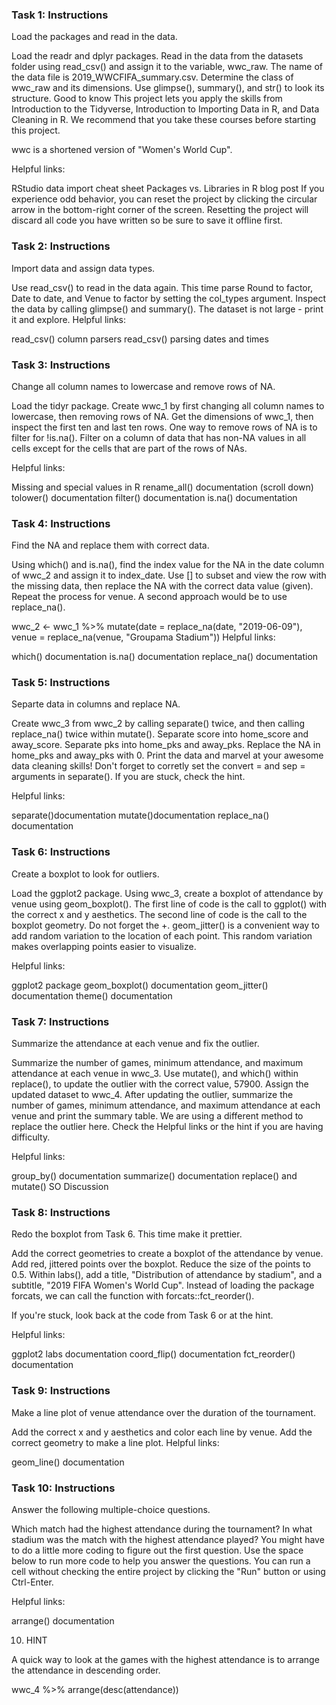 ### Task 1: Instructions
Load the packages and read in the data.

Load the readr and dplyr packages.
Read in the data from the datasets folder using read_csv() and assign it to the variable, wwc_raw. The name of the data file is 2019_WWCFIFA_summary.csv.
Determine the class of wwc_raw and its dimensions. Use glimpse(), summary(), and str() to look its structure.
Good to know
This project lets you apply the skills from Introduction to the Tidyverse, Introduction to Importing Data in R, and Data Cleaning in R. We recommend that you take these courses before starting this project.

wwc is a shortened version of "Women's World Cup".

Helpful links:

RStudio data import cheat sheet
Packages vs. Libraries in R blog post
If you experience odd behavior, you can reset the project by clicking the circular arrow in the bottom-right corner of the screen. Resetting the project will discard all code you have written so be sure to save it offline first.

### Task 2: Instructions
Import data and assign data types.

Use read_csv() to read in the data again. This time parse Round to factor, Date to date, and Venue to factor by setting the col_types argument.
Inspect the data by calling glimpse() and summary().
The dataset is not large - print it and explore.
Helpful links:

read_csv() column parsers
read_csv() parsing dates and times

### Task 3: Instructions
Change all column names to lowercase and remove rows of NA.

Load the tidyr package.
Create wwc_1 by first changing all column names to lowercase, then removing rows of NA.
Get the dimensions of wwc_1, then inspect the first ten and last ten rows.
One way to remove rows of NA is to filter for !is.na(). Filter on a column of data that has non-NA values in all cells except for the cells that are part of the rows of NAs.

Helpful links:

Missing and special values in R
rename_all() documentation (scroll down)
tolower() documentation
filter() documentation
is.na() documentation

### Task 4: Instructions
Find the NA and replace them with correct data.

Using which() and is.na(), find the index value for the NA in the date column of wwc_2 and assign it to index_date. Use [] to subset and view the row with the missing data, then replace the NA with the correct data value (given).
Repeat the process for venue.
A second approach would be to use replace_na().

wwc_2 <-  wwc_1 %>% 
  mutate(date = replace_na(date, "2019-06-09"),
         venue = replace_na(venue, "Groupama Stadium"))
Helpful links:

which() documentation
is.na() documentation
replace_na() documentation

### Task 5: Instructions
Separte data in columns and replace NA.

Create wwc_3 from wwc_2 by calling separate() twice, and then calling replace_na() twice within mutate(). Separate score into home_score and away_score. Separate pks into home_pks and away_pks. Replace the NA in home_pks and away_pks with 0.
Print the data and marvel at your awesome data cleaning skills!
Don't forget to corretly set the convert = and sep = arguments in separate(). If you are stuck, check the hint.

Helpful links:

separate()documentation
mutate()documentation
replace_na() documentation

### Task 6: Instructions
Create a boxplot to look for outliers.

Load the ggplot2 package.
Using wwc_3, create a boxplot of attendance by venue using geom_boxplot(). The first line of code is the call to ggplot() with the correct x and y aesthetics. The second line of code is the call to the boxplot geometry. Do not forget the +.
geom_jitter() is a convenient way to add random variation to the location of each point. This random variation makes overlapping points easier to visualize.

Helpful links:

ggplot2 package
geom_boxplot() documentation
geom_jitter() documentation
theme() documentation

### Task 7: Instructions
Summarize the attendance at each venue and fix the outlier.

Summarize the number of games, minimum attendance, and maximum attendance at each venue in wwc_3.
Use mutate(), and which() within replace(), to update the outlier with the correct value, 57900. Assign the updated dataset to wwc_4.
After updating the outlier, summarize the number of games, minimum attendance, and maximum attendance at each venue and print the summary table.
We are using a different method to replace the outlier here. Check the Helpful links or the hint if you are having difficulty.

Helpful links:

group_by() documentation
summarize() documentation
replace() and mutate() SO Discussion


### Task 8: Instructions
Redo the boxplot from Task 6. This time make it prettier.

Add the correct geometries to create a boxplot of the attendance by venue. Add red, jittered points over the boxplot. Reduce the size of the points to 0.5.
Within labs(), add a title, "Distribution of attendance by stadium", and a subtitle, "2019 FIFA Women's World Cup".
Instead of loading the package forcats, we can call the function with forcats::fct_reorder().

If you're stuck, look back at the code from Task 6 or at the hint.

Helpful links:

ggplot2 labs documentation
coord_flip() documentation
fct_reorder() documentation


### Task 9: Instructions
Make a line plot of venue attendance over the duration of the tournament.

Add the correct x and y aesthetics and color each line by venue.
Add the correct geometry to make a line plot.
Helpful links:

geom_line() documentation


### Task 10: Instructions
Answer the following multiple-choice questions.

Which match had the highest attendance during the tournament?
In what stadium was the match with the highest attendance played?
You might have to do a little more coding to figure out the first question. Use the space below to run more code to help you answer the questions. You can run a cell without checking the entire project by clicking the "Run" button or using Ctrl-Enter.

Helpful links:

arrange() documentation

10. HINT

A quick way to look at the games with the highest attendance is to arrange the attendance in descending order.

wwc_4 %>% arrange(desc(attendance))

